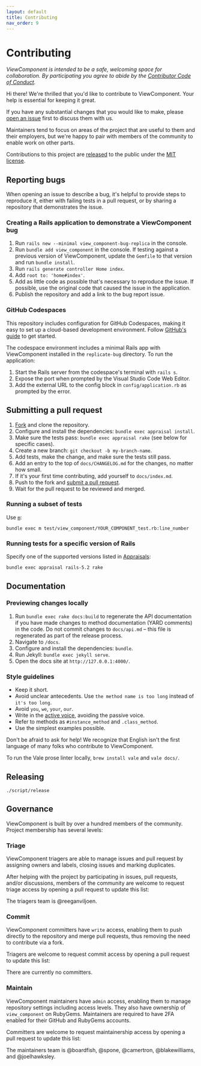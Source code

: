 ```yaml
---
layout: default
title: Contributing
nav_order: 9
---
```


# Contributing

_ViewComponent is intended to be a safe, welcoming space for collaboration. By participating you agree to abide by the [Contributor Code of Conduct](CODE_OF_CONDUCT.md)._

Hi there! We're thrilled that you'd like to contribute to ViewComponent. Your help is essential for keeping it great.

If you have any substantial changes that you would like to make, please [open an issue](http://github.com/viewcomponent/view_component/issues/new) first to discuss them with us.

Maintainers tend to focus on areas of the project that are useful to them and their employers, but we're happy to pair with members of the community to enable work on other parts.

Contributions to this project are [released](https://help.github.com/articles/github-terms-of-service/#6-contributions-under-repository-license) to the public under the [MIT license](https://github.com/viewcomponent/view_component/blob/main/LICENSE.txt).

## Reporting bugs

When opening an issue to describe a bug, it's helpful to provide steps to reproduce it, either with failing tests in a pull request, or by sharing a repository that demonstrates the issue.

### Creating a Rails application to demonstrate a ViewComponent bug

1. Run `rails new --minimal view_component-bug-replica` in the console.
2. Run `bundle add view_component` in the console. If testing against a previous version of ViewComponent, update the `Gemfile` to that version and run `bundle install`.
3. Run `rails generate controller Home index`.
4. Add `root to: 'home#index'`.
5. Add as little code as possible that's necessary to reproduce the issue. If possible, use the original code that caused the issue in the application.
6. Publish the repository and add a link to the bug report issue.

### GitHub Codespaces

This repository includes configuration for GitHub Codespaces, making it easy to set up a cloud-based development environment. Follow [GitHub's guide](https://docs.github.com/en/codespaces/developing-in-codespaces/creating-a-codespace#creating-a-codespace) to get started.

The codespace environment includes a minimal Rails app with ViewComponent installed in the `replicate-bug` directory. To run the application:

1. Start the Rails server from the codespace's terminal with `rails s`.
2. Expose the port when prompted by the Visual Studio Code Web Editor.
3. Add the external URL to the config block in `config/application.rb` as prompted by the error.

## Submitting a pull request

1. [Fork](https://github.com/viewcomponent/view_component/fork) and clone the repository.
1. Configure and install the dependencies: `bundle exec appraisal install`.
2. Make sure the tests pass: `bundle exec appraisal rake` (see below for specific cases).
3. Create a new branch: `git checkout -b my-branch-name`.
4. Add tests, make the change, and make sure the tests still pass.
5. Add an entry to the top of `docs/CHANGELOG.md` for the changes, no matter how small.
6. If it's your first time contributing, add yourself to `docs/index.md`.
7. Push to the fork and [submit a pull request](https://github.com/viewcomponent/view_component/compare).
8. Wait for the pull request to be reviewed and merged.

### Running a subset of tests

Use [`m`](https://rubygems.org/gems/m):

```command
bundle exec m test/view_component/YOUR_COMPONENT_test.rb:line_number
```

### Running tests for a specific version of Rails

Specify one of the supported versions listed in [Appraisals](https://github.com/viewcomponent/view_component/blob/main/Appraisals):

```command
bundle exec appraisal rails-5.2 rake
```

## Documentation

### Previewing changes locally

1. Run `bundle exec rake docs:build` to regenerate the API documentation if you have made changes
  to method documentation (YARD comments) in the code.
  Do not commit changes to `docs/api.md` – this file is regenerated as part of the release process.
1. Navigate to `/docs`.
1. Configure and install the dependencies: `bundle`.
1. Run Jekyll: `bundle exec jekyll serve`.
1. Open the docs site at `http://127.0.0.1:4000/`.

### Style guidelines

- Keep it short.
- Avoid unclear antecedents. Use `the method name is too long` instead of `it's too long`.
- Avoid `you`, `we`, `your`, `our`.
- Write in the [active voice](https://writing.wisc.edu/handbook/style/ccs_activevoice/), avoiding the passive voice.
- Refer to methods as `#instance_method` and `.class_method`.
- Use the simplest examples possible.

Don't be afraid to ask for help! We recognize that English isn't the first language of many folks who contribute to ViewComponent.

To run the Vale prose linter locally, `brew install vale` and `vale docs/`.

## Releasing

`./script/release`

## Governance

ViewComponent is built by over a hundred members of the community. Project membership has several levels:

### Triage

ViewComponent triagers are able to manage issues and pull request by assigning owners and labels, closing issues and marking duplicates.

After helping with the project by participating in issues, pull requests, and/or discussions, members of the community are welcome to request triage access by opening a pull request to update this list:

The triagers team is @reeganviljoen.

### Commit

ViewComponent committers have `write` access, enabling them to push directly to the repository and merge pull requests, thus removing the need to contribute via a fork.

Triagers are welcome to request commit access by opening a pull request to update this list:

There are currently no committers.

### Maintain

ViewComponent maintainers have `admin` access, enabling them to manage repository settings including access levels. They also have ownership of `view_component` on RubyGems. Maintainers are required to have 2FA enabled for their GitHub and RubyGems accounts.

Committers are welcome to request maintainership access by opening a pull request to update this list:

The maintainers team is @boardfish, @spone, @camertron, @blakewilliams, and @joelhawksley.
